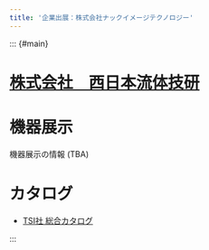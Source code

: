 ```yaml
---
title: '企業出展：株式会社ナックイメージテクノロジー'
---
```


::: {#main}

<!-- ![株式会社　西日本流体技研](images/sponsors/fel.png) -->

# [株式会社　西日本流体技研](http://fel.ne.jp/)

# 機器展示 <i class="fas fa-flask"></i>

機器展示の情報 (TBA)

# カタログ

- <i class="fas fa-book-open"></i> [TSI社 総合カタログ](http://fel.ne.jp/tsi/)

:::
